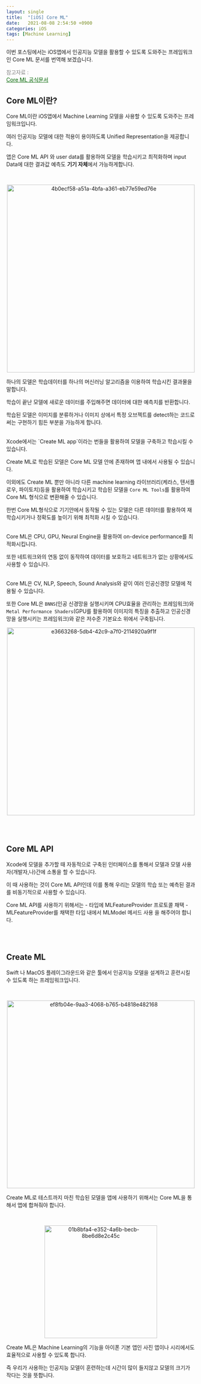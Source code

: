 ```yaml
---
layout: single
title:  "[iOS] Core ML"
date:   2021-08-08 2:54:50 +0900
categories: iOS
tags: [Machine Learning]
---
```


이번 포스팅에서는 iOS앱에서 인공지능 모델을 활용할 수 있도록 도와주는 프레임워크인 Core ML 문서를 번역해 보겠습니다.

<span style="color:gray">참고자료 : <br></span><a href ="https://developer.apple.com/documentation/coreml" style="color:darkgreen"><U>Core ML 공식문서</U></a>

## **Core ML이란?**

Core ML이란 iOS앱에서 Machine Learning 모델을 사용할 수 있도록 도와주는 프레임워크입니다.

여러 인공지능 모델에 대한 적용이 용이하도록 Unified Representation을 제공합니다.

앱은 Core ML API 와 user data를 활용하여 모델을 학습시키고 최적화하며 input Data에 대한 결과값 예측도 **기기 자체**에서 가능하게합니다.

<br>
<p align="center"><img width="500" alt="4b0ecf58-a51a-4bfa-a361-eb77e59ed76e" src="https://user-images.githubusercontent.com/56648865/128632445-5b0a48a2-23ce-4d97-ac27-a8e96ff6bd68.png"></p>

하나의 모델은 학습데이터를 하나의 머신러닝 알고리즘을 이용하여 학습시킨 결과물을 말합니다. 

학습이 끝난 모델에 새로운 데이터를 주입해주면 데이터에 대한 예측치를 반환합니다.

학습된 모델은 이미지를 분류하거나 이미지 상에서 특정 오브젝트를 detect하는 코드로써는 구현하기 힘든 부분을 가능하게 합니다.

<br>
Xcode에서는 `Create ML app`이라는 번들을 활용하여 모델을 구축하고 학습시킬 수 있습니다. 

Create ML로 학습된 모델은 Core ML 모델 안에 존재하며 앱 내에서 사용될 수 있습니다.

이외에도 Create ML 뿐만 아니라 다른 machine learning 라이브러리(케라스, 텐서플로우, 파이토치)등을 활용하여 학습시키고 학습된 모델을 `Core ML Tools`를 활용하여 Core ML 형식으로 변환해줄 수 있습니다.

한번 Core ML형식으로 기기안에서 동작될 수 있는 모델은 다른 데이터를 활용하여 재학습시키거나 정확도를 높이기 위해 최적화 시킬 수 있습니다.

<br>
Core ML은 CPU, GPU, Neural Engine을 활용하여 on-device performance를 최적화시킵니다.

또한 네트워크와의 연동 없이 동작하여 데이터를 보호하고 네트워크가 없는 상황에서도 사용할 수 있습니다.

<br>
Core ML은 CV, NLP, Speech, Sound Analysis와 같이 여러 인공신경망 모델에 적용될 수 있습니다.

또한  Core ML은 `BNNS`(인공 신경망을 실행시키며 CPU효율을 관리하는 프레임워크)와 `Metal Performance Shaders`(GPU를 활용하여 이미지의 특징을 추출하고 인공신경망을 실행시키는 프레임워크)와 같은 저수준 기본요소 위에서 구축됩니다.

<p align="center"><img width="500" alt="e3663268-5db4-42c9-a7f0-2114920a9f1f" src="https://user-images.githubusercontent.com/56648865/128634795-fb7b4241-aa86-47b5-b4db-5b2645338566.png"></p>


<br><br>
## **Core ML API**

Xcode에 모델을 추가할 때 자동적으로 구축된 인터페이스를 통해서 모델과 모델 사용자(개발자,나)간에 소통을 할 수 있습니다.

이 때 사용하는 것이 Core ML API인데 이를 통해 우리는 모델의 학습 또는 예측된 결과를 비동기적으로 사용할 수 있습니다.

Core ML API를 사용하기 위해서는 
    - 타입에 MLFeatureProvider 프로토콜 채택
    - MLFeatureProvider를 채택한 타입 내에서 MLModel 메서드 사용
을 해주어야 합니다.

<br><br>
## **Create ML**

Swift 나 MacOS 플레이그라운드와 같은 툴에서 인공지능 모델을 설계하고 훈련시킬 수 있도록 하는 프레임워크입니다.

<br>
<p align="center"><img width="500" alt="ef8fb04e-9aa3-4068-b765-b4818e482168" src="https://user-images.githubusercontent.com/56648865/128637199-7ec83ffb-68f9-4067-b780-d10cd5c5bbcf.png"></p>

Create ML로 테스트까지 마친 학습된 모델을 앱에 사용하기 위해서는 Core ML을 통해서 앱에 합쳐줘야 합니다.

<br>
<p align="center"><img width="300" alt="01b8bfa4-e352-4a6b-becb-8be6d8e2c45c" src="https://user-images.githubusercontent.com/56648865/128637213-450f51db-fd61-44a1-9c12-f1ce7e5a876d.png"></p>

Create ML은 Machine Learning의 기능을 아이폰 기본 앱인 사진 앱이나 시리에서도 효율적으로 사용할 수 있도록 합니다.

즉 우리가 사용하는 인공지능 모델이 훈련하는데 시간이 많이 들지않고 모델의 크기가 작다는 것을 뜻합니다.